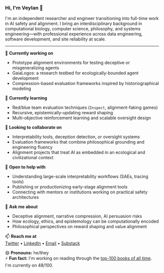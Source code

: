 ### Hi, I'm Veylan 👋

I'm an independent researcher and engineer transitioning into full-time work in AI safety and alignment. I bring an interdisciplinary background in computational biology, computer science, philosophy, and systems engineering—with professional experience across data engineering, software development, and site reliability at scale.

---

🔭 **Currently working on**  
- Prototype alignment environments for testing deceptive or misgeneralizing agents  
- GaiaLogos: a research testbed for ecologically-bounded agent development  
- Compression-based evaluation frameworks inspired by historiographical modeling

🌱 **Currently learning**  
- Red/blue team evaluation techniques (`Inspect`, alignment-faking games)  
- Recursive, epistemically-updating reward shaping  
- Multi-objective reinforcement learning and scalable oversight design  

👯 **Looking to collaborate on**  
- Interpretability tools, deception detection, or oversight systems  
- Evaluation frameworks that combine philosophical grounding and engineering fluency  
- Alignment projects that treat AI as embedded in an ecological and civilizational context

🤔 **Open to help with**  
- Understanding large-scale interpretability workflows (SAEs, tracing tools)  
- Publishing or productionizing early-stage alignment tools  
- Connecting with mentors or institutions working on practical safety architectures

💬 **Ask me about**  
- Deceptive alignment, narrative compression, AI persuasion risks  
- How ecology, ethics, and epistemology can be computationally encoded  
- Philosophical perspectives on reward shaping and value alignment

📫 **Reach me at**  
[Twitter](https://twitter.com/VeylanSolmira) • [LinkedIn](https://www.linkedin.com/in/veylansolmira) • [Email](mailto:veylan.solmira@gmail.com) • [Substack](https://veylansolmira.substack.com/)

😄 **Pronouns:** he/they  
⚡ **Fun fact:** I'm working on reading through the [top-100 books of all time](https://thegreatestbooks.org/). I'm currently on 48/100.
